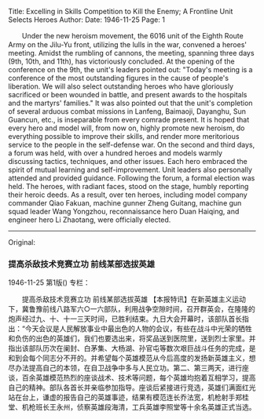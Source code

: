 Title: Excelling in Skills Competition to Kill the Enemy; A Frontline Unit Selects Heroes
Author:
Date: 1946-11-25
Page: 1

　　Under the new heroism movement, the 6016 unit of the Eighth Route Army on the Jilu-Yu front, utilizing the lulls in the war, convened a heroes' meeting. Amidst the rumbling of cannons, the meeting, spanning three days (9th, 10th, and 11th), has victoriously concluded. At the opening of the conference on the 9th, the unit's leaders pointed out: "Today's meeting is a conference of the most outstanding figures in the cause of people's liberation. We will also select outstanding heroes who have gloriously sacrificed or been wounded in battle, and present awards to the hospitals and the martyrs' families." It was also pointed out that the unit's completion of several arduous combat missions in Lanfeng, Baimaoji, Dayanghu, Sun Guancun, etc., is inseparable from every comrade present. It is hoped that every hero and model will, from now on, highly promote new heroism, do everything possible to improve their skills, and render more meritorious service to the people in the self-defense war. On the second and third days, a forum was held, with over a hundred heroes and models warmly discussing tactics, techniques, and other issues. Each hero embraced the spirit of mutual learning and self-improvement. Unit leaders also personally attended and provided guidance. Following the forum, a formal election was held. The heroes, with radiant faces, stood on the stage, humbly reporting their heroic deeds. As a result, over ten heroes, including model company commander Qiao Fakuan, machine gunner Zheng Guitang, machine gun squad leader Wang Yongzhou, reconnaissance hero Duan Haiqing, and engineer hero Li Zhaotang, were officially elected.



<hr /> 

Original: 


### 提高杀敌技术竞赛立功  前线某部选拔英雄

1946-11-25
第1版()
专栏：

　　提高杀敌技术竞赛立功
    前线某部选拔英雄
    【本报特讯】在新英雄主义运动下，冀鲁豫前线八路军六○一六部队，利用战争空隙时间，召开群英会，在隆隆的炮声经过九、十、十一三天时间，已胜利结束。九日大会开幕时，该部队首长指出：“今天会议是人民解放事业中最出色的人物的会议，有些在战斗中光荣的牺牲和负伤的出色的英雄们，我们也要选出来，将奖品送到医院里，送到烈士家里。并指出该部队历次在阑封、白茅集、大杨湖、孙官屯等数次艰巨战斗任务的完成，是和到会每个同志分不开的。并希望每个英雄模范从今后高度的发扬新英雄主义，想尽办法提高自己的本领，在自卫战争中多与人民立功。第二、第三两天，进行座谈，百余英雄模范热烈的座谈战术、技术等问题，每个英雄均抱着互相学习，提高自己的精神。部队各首长并亲临参加指导。座谈后紧接进行竞选，英雄们满面红光站在台上，谦虚的报告自己的英雄事迹，结果有模范连长乔法宽，机枪射手郑桂堂、机枪班长王永州，侦察英雄段海清，工兵英雄李照堂等十余名英雄正式当选。
